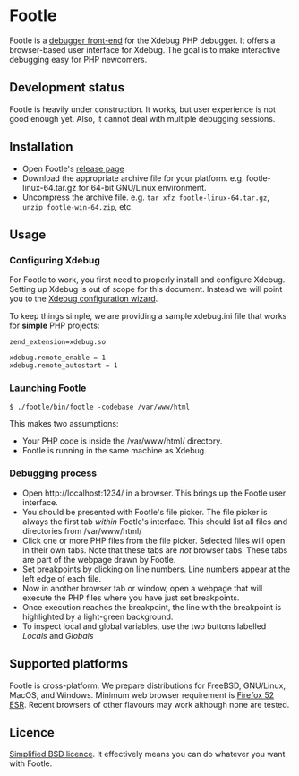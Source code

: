 Footle
======
Footle is a [debugger front-end](https://en.wikipedia.org/wiki/Debugger#Debugger_front-ends) for the Xdebug PHP debugger.  It offers a browser-based user interface for Xdebug.  The goal is to make interactive debugging easy for PHP newcomers.

## Development status
Footle is heavily under construction.  It works, but user experience is not good enough yet.  Also, it cannot deal with multiple debugging sessions.

## Installation
- Open Footle's [release page](https://github.com/progga/footle/releases)
- Download the appropriate archive file for your platform.  e.g. footle-linux-64.tar.gz for 64-bit GNU/Linux environment.
- Uncompress the archive file.  e.g. `tar xfz footle-linux-64.tar.gz`, `unzip footle-win-64.zip`, etc.

## Usage
### Configuring Xdebug
For Footle to work, you first need to properly install and configure Xdebug. Setting up Xdebug is out of scope for this document.  Instead we will point you to the [Xdebug configuration wizard](https://xdebug.org/wizard.php).

To keep things simple, we are providing a sample xdebug.ini file that works for **simple** PHP projects:
```
zend_extension=xdebug.so

xdebug.remote_enable = 1
xdebug.remote_autostart = 1
```

### Launching Footle
`$ ./footle/bin/footle -codebase /var/www/html`

This makes two assumptions:
- Your PHP code is inside the /var/www/html/ directory.
- Footle is running in the same machine as Xdebug.

### Debugging process
- Open http://localhost:1234/ in a browser.  This brings up the Footle user interface.
- You should be presented with Footle's file picker.  The file picker is always the first tab *within* Footle's interface.  This should list all files and directories from /var/www/html/
- Click one or more PHP files from the file picker.  Selected files will open in their own tabs.  Note that these tabs are *not* browser tabs.  These tabs are part of the webpage drawn by Footle.
- Set breakpoints by clicking on line numbers.  Line numbers appear at the left edge of each file.
- Now in another browser tab or window, open a webpage that will execute the PHP files where you have just set breakpoints.
- Once execution reaches the breakpoint, the line with the breakpoint is highlighted by a light-green background.
- To inspect local and global variables, use the two buttons labelled *Locals* and *Globals*

## Supported platforms
Footle is cross-platform.  We prepare distributions for FreeBSD, GNU/Linux, MacOS, and Windows.  Minimum web browser requirement is [Firefox 52 ESR](https://en.wikipedia.org/wiki/History_of_Firefox#Extended_Support_Release).  Recent browsers of other flavours may work although none are tested.

## Licence
[Simplified BSD licence](https://en.wikipedia.org/wiki/BSD_licenses#2-clause).  It effectively means you can do whatever you want with Footle.
